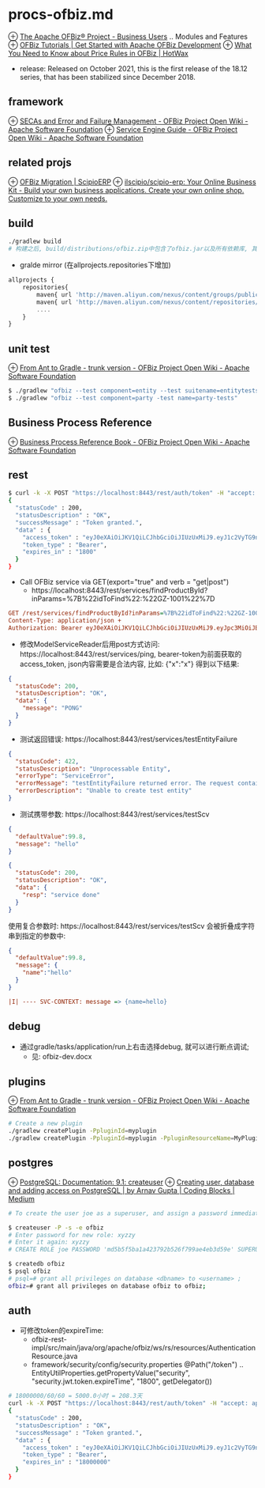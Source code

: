 # procs-ofbiz.md
⊕ [The Apache OFBiz® Project - Business Users](https://ofbiz.apache.org/business-users.html)
    .. Modules and Features
⊕ [OFBiz Tutorials | Get Started with Apache OFBiz Development](https://www.hotwaxsystems.com/ofbiz-8/tutorials/)
    ⊕ [What You Need to Know about Price Rules in OFBiz | HotWax](https://www.hotwaxsystems.com/ofbiz/ofbiz-tutorials/ofbiz-tutorial-price-rules/)

+ release:
  Released on October 2021, this is the first release of the 18.12 series, that has been stabilized since December 2018.

## framework
⊕ [SECAs and Error and Failure Management - OFBiz Project Open Wiki - Apache Software Foundation](https://cwiki.apache.org/confluence/display/OFBIZ/SECAs+and+Error+and+Failure+Management)
⊕ [Service Engine Guide - OFBiz Project Open Wiki - Apache Software Foundation](https://cwiki.apache.org/confluence/display/OFBIZ/Service+Engine+Guide#ServiceEngineGuide-ServiceEngineGuide-ecas)

## related projs
⊕ [OFBiz Migration | ScipioERP](https://www.scipioerp.com/community/developer/installation-configuration/ofbiz-migration/)
  ⊕ [ilscipio/scipio-erp: Your Online Business Kit - Build your own business applications. Create your own online shop. Customize to your own needs.](https://github.com/ilscipio/scipio-erp)

## build
```sh
./gradlew build
# 构建之后, build/distributions/ofbiz.zip中包含了ofbiz.jar以及所有依赖库, 其中bin下是执行脚本; build/libs/ofbiz.jar是ofbiz类;
```

+ gralde mirror (在allprojects.repositories下增加)

```js
allprojects {
    repositories{
        maven{ url 'http://maven.aliyun.com/nexus/content/groups/public/' }
        maven{ url 'http://maven.aliyun.com/nexus/content/repositories/jcenter'}
        ....
    }
}
```

## unit test
⊕ [From Ant to Gradle - trunk version - OFBiz Project Open Wiki - Apache Software Foundation](https://cwiki.apache.org/confluence/display/OFBIZ/From+Ant+to+Gradle+-+trunk+version#load-data-from-an-entity-file)

```sh
$ ./gradlew "ofbiz --test component=entity --test suitename=entitytests"
$ ./gradlew "ofbiz --test component=party -test name=party-tests"
```

## Business Process Reference
⊕ [Business Process Reference Book - OFBiz Project Open Wiki - Apache Software Foundation](https://cwiki.apache.org/confluence/display/OFBIZ/Business+Process+Reference+Book)

## rest
```sh
$ curl -k -X POST "https://localhost:8443/rest/auth/token" -H "accept: application/json" -H "Authorization: Basic YWRtaW46b2ZiaXo="
{
  "statusCode" : 200,
  "statusDescription" : "OK",
  "successMessage" : "Token granted.",
  "data" : {
    "access_token" : "eyJ0eXAiOiJKV1QiLCJhbGciOiJIUzUxMiJ9.eyJ1c2VyTG9naW5JZCI6ImFkbWluIiwiaXNzIjoiQXBhY2hlT0ZCaXoiLCJleHAiOjE2MTIxNDIxODEsImlhdCI6MTYxMjE0MDM4MX0.qDll35GNzlzGobzNGpRpuP6GsJxdRDoOeJB-x9Ey2TBWsvtWz45izZAoYQ2M2DRDKnVJupn8kd-sUW-X6T8BAw",
    "token_type" : "Bearer",
    "expires_in" : "1800"
  }
}
```

+ Call OFBiz service via GET(export="true" and verb = "get|post")
    * https://localhost:8443/rest/services/findProductById?inParams=%7B%22idToFind%22:%22GZ-1001%22%7D

```ini
GET /rest/services/findProductById?inParams=%7B%22idToFind%22:%22GZ-1001%22%7D HTTP/1.1 +
Content-Type: application/json +
Authorization: Bearer eyJ0eXAiOiJKV1QiLCJhbGciOiJIUzUxMiJ9.eyJpc3MiOiJBcGFjaGVPRkJpeiIsImlhdCI6MTU0NzczOTM0OCwiZXhwIjoxNjc5Mjc1MzQ4LCJhdWQiOiJ3d3cuZXhhbXBsZS5jb20iLCJzdWIiOiJqcm9ja2V0QGV4YW1wbGUuY29tIiwiR2l2ZW5OYW1lIjoiSm9obm55IiwiU3VybmFtZSI6IlJvY2tldCIsIkVtYWlsIjoianJvY2tldEBleGFtcGxlLmNvbSIsInVzZXJMb2dpbklkIjoiYWRtaW4iLCJSb2xlIjpbIk1hbmFnZXIiLCJQcm9qZWN0IEFkbWluaXN0cmF0b3IiXX0.fwafgrgpodBJcXxNTQdZknKeWKb3sDOsQrcR2vcRw97FznD6mkE79p10Tu7cqpUx7LiXuROUAnXEgqDice-BSg
```

* 修改ModelServiceReader后用post方式访问: https://localhost:8443/rest/services/ping, bearer-token为前面获取的access_token, json内容需要是合法内容, 比如: {"x":"x"}
得到以下结果: 

```json
{
  "statusCode": 200,
  "statusDescription": "OK",
  "data": {
    "message": "PONG"
  }
}
```

+ 测试返回错误: https://localhost:8443/rest/services/testEntityFailure

```json
{
  "statusCode": 422,
  "statusDescription": "Unprocessable Entity",
  "errorType": "ServiceError",
  "errorMessage": "testEntityFailure returned error. The request contained invalid information and could not be processed.",
  "errorDescription": "Unable to create test entity"
}
```

+ 测试携带参数: https://localhost:8443/rest/services/testScv

```json
{
  "defaultValue":99.8,
  "message": "hello"
}

```
```json
{
  "statusCode": 200,
  "statusDescription": "OK",
  "data": {
    "resp": "service done"
  }
}
```

使用复合参数时: https://localhost:8443/rest/services/testScv
会被折叠成字符串到指定的参数中:

```json
{
  "defaultValue":99.8,
  "message": {
    "name":"hello"
  }
}
```
```ini
|I| ---- SVC-CONTEXT: message => {name=hello}
```

## debug
* 通过gradle/tasks/application/run上右击选择debug, 就可以进行断点调试;
    * 见: ofbiz-dev.docx

## plugins
⊕ [From Ant to Gradle - trunk version - OFBiz Project Open Wiki - Apache Software Foundation](https://cwiki.apache.org/confluence/display/OFBIZ/From+Ant+to+Gradle+-+trunk+version#FromAnttoGradletrunkversion-Step-by-stepguide)

```sh
# Create a new plugin
./gradlew createPlugin -PpluginId=myplugin
./gradlew createPlugin -PpluginId=myplugin -PpluginResourceName=MyPlugin -PwebappName=mypluginweb -PbasePermission=MYSECURITY
```

## postgres
⊕ [PostgreSQL: Documentation: 9.1: createuser](https://www.postgresql.org/docs/9.1/app-createuser.html)
⊕ [Creating user, database and adding access on PostgreSQL | by Arnav Gupta | Coding Blocks | Medium](https://medium.com/coding-blocks/creating-user-database-and-adding-access-on-postgresql-8bfcd2f4a91e)

```sh
# To create the user joe as a superuser, and assign a password immediately:

$ createuser -P -s -e ofbiz
# Enter password for new role: xyzzy
# Enter it again: xyzzy
# CREATE ROLE joe PASSWORD 'md5b5f5ba1a423792b526f799ae4eb3d59e' SUPERUSER CREATEDB CREATEROLE INHERIT LOGIN;

$ createdb ofbiz
$ psql ofbiz
# psql=# grant all privileges on database <dbname> to <username> ;
ofbiz=# grant all privileges on database ofbiz to ofbiz;
```

## auth
* 可修改token的expireTime:
    * ofbiz-rest-impl/src/main/java/org/apache/ofbiz/ws/rs/resources/AuthenticationResource.java
    * framework/security/config/security.properties
        @Path("/token")
        .. EntityUtilProperties.getPropertyValue("security", "security.jwt.token.expireTime", "1800", getDelegator())

```bash
# 18000000/60/60 = 5000.0小时 = 208.3天
curl -k -X POST "https://localhost:8443/rest/auth/token" -H "accept: application/json" -H "Authorization: Basic YWRtaW46b2ZiaXo="
{
  "statusCode" : 200,
  "statusDescription" : "OK",
  "successMessage" : "Token granted.",
  "data" : {
    "access_token" : "eyJ0eXAiOiJKV1QiLCJhbGciOiJIUzUxMiJ9.eyJ1c2VyTG9naW5JZCI6ImFkbWluIiwiaXNzIjoiQXBhY2hlT0ZCaXoiLCJleHAiOjE2MzQ1OTc3NTcsImlhdCI6MTYxNjU5Nzc1N30.Luuf2bK7ZJ8KE_CtsA3iPZ189i-Qbm2qK5r5VfeQcJqIyTKy4DHf2fBAp37W8OtU6SIplwCdnbTMtHuCZ5h8cA",
    "token_type" : "Bearer",
    "expires_in" : "18000000"
  }
}
```


